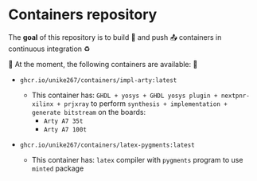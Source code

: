 # Containers repository 

The **goal** of this repository is to build 🔨 and push 📤 containers in continuous integration ♻️

📢 At the moment, the following containers are available: 📢

- `ghcr.io/unike267/containers/impl-arty:latest`
    - This container has: `GHDL + yosys + GHDL yosys plugin + nextpnr-xilinx + prjxray` to perform `synthesis + implementation + generate bitstream` on the boards:
        - `Arty A7 35t`
        - `Arty A7 100t`

- `ghcr.io/unike267/containers/latex-pygments:latest`
    - This container has: `latex` compiler with `pygments` program to use `minted` package
